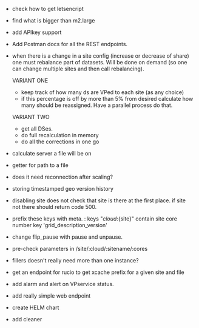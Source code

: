 * check how to get letsencript
* find what is bigger than m2.large
* add APIkey support

* Add Postman docs for all the REST endpoints.

* when there is a change in a site config (increase or decrease of share) one must rebalance part of datasets.
    Will be done on demand (so one can change multiple sites and then call rebalancing).
    
    VARIANT ONE
    * keep track of how many ds are VPed to each site (as any choice)
    * if this percentage is off by more than 5% from desired calculate how many should be reassigned. Have a parallel process do that.
    
    VARIANT TWO
    * get all DSes. 
    * do full recalculation in memory
    * do all the corrections in one go

* calculate server a file will be on
* getter for path to a file
* does it need reconnection after scaling?
* storing timestamped geo version history

* disabling site does not check that site is there at the first place. if site not there should return code 500.

* prefix these keys with meta. :
keys "${cloud}:${site}" contain site core number
key 'grid_description_version'

* change flip_pause with pause and unpause.
* pre-check parameters in /site/:cloud/:sitename/:cores

* fillers doesn't really need more than one instance?

* get an endpoint for rucio to get xcache prefix for a given site and file

* add alarm and alert on VPservice status.

* add really simple web endpoint
* create HELM chart
* add cleaner